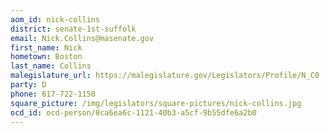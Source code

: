 ```yaml
---
aom_id: nick-collins
district: senate-1st-suffolk
email: Nick.Collins@masenate.gov
first_name: Nick
hometown: Boston
last_name: Collins
malegislature_url: https://malegislature.gov/Legislators/Profile/N_C0
party: D
phone: 617-722-1150
square_picture: /img/legislators/square-pictures/nick-collins.jpg
ocd_id: ocd-person/8ca6ea6c-1121-40b3-a5cf-9b55dfe6a2b0
---
```

